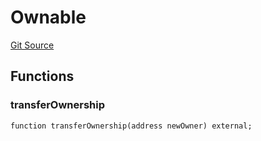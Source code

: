 # Ownable
[Git Source](https://github.com/zeta-chain/protocol-contracts/blob/3bb9d457957aef905a86b30e0813a459014e0a7e/contracts/evm/tools/ImmutableCreate2Factory.sol)


## Functions
### transferOwnership


```solidity
function transferOwnership(address newOwner) external;
```

